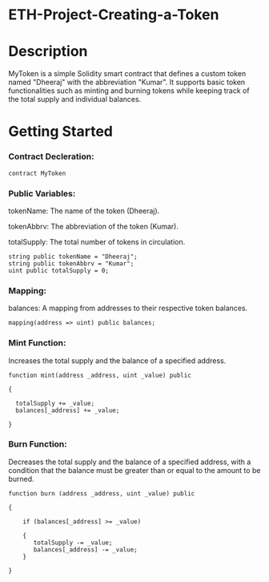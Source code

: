 # ETH-Project-Creating-a-Token
# Description
MyToken is a simple Solidity smart contract that defines a custom token named "Dheeraj" with the abbreviation "Kumar". It supports basic token functionalities such as minting and burning tokens while keeping track of the total supply and individual balances.
# Getting Started
### Contract Decleration:
    contract MyToken 
### Public Variables:

tokenName: The name of the token (Dheeraj).

tokenAbbrv: The abbreviation of the token (Kumar).

totalSupply: The total number of tokens in circulation.

    string public tokenName = "Dheeraj";
    string public tokenAbbrv = "Kumar";
    uint public totalSupply = 0;

### Mapping:
balances: A mapping from addresses to their respective token balances.

    mapping(address => uint) public balances; 

### Mint Function:
Increases the total supply and the balance of a specified address.

    function mint(address _address, uint _value) public  

    {
    
      totalSupply += _value;
      balances[_address] += _value;    
      
    }

### Burn Function:
Decreases the total supply and the balance of a specified address, with a condition that the balance must be greater than or equal to the amount to be burned.

    function burn (address _address, uint _value) public  

    {
    
        if (balances[_address] >= _value)   
        
        {
           totalSupply -= _value;
           balances[_address] -= _value;                  
        }
        
    }



